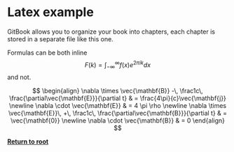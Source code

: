 # Latex example

GitBook allows you to organize your book into chapters, each chapter is stored in a separate file like this one.

Formulas can be both inline $$F(k) = \int_{-\infty}^{\infty} f(x) e^{2\pi i k} dx$$ and not.

$$
\begin{align}
\nabla \times \vec{\mathbf{B}} -\, \frac1c\, \frac{\partial\vec{\mathbf{E}}}{\partial t} & = \frac{4\pi}{c}\vec{\mathbf{j}} \newline
\nabla \cdot \vec{\mathbf{E}} & = 4 \pi \rho \newline
\nabla \times \vec{\mathbf{E}}\, +\, \frac1c\, \frac{\partial\vec{\mathbf{B}}}{\partial t} & = \vec{\mathbf{0}} \newline
\nabla \cdot \vec{\mathbf{B}} & = 0
\end{align}
$$

**[Return to root](https://www.gitbook.com/book/kiwi0fruit/ultimate-question/details)**
